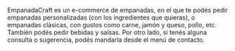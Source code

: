 EmpanadaCraft es un e-commerce de empanadas, en el que te podés pedir 
empanadas personalizadas (con los ingredientes que quieras), o empanadas clásicas, con gustos como carne, jamón y queso, pollo, etc. También podés pedir bebidas y salsas.
Por otro lado, si tenés alguna consulta o sugerencia, podés mandarla desde el menú de contacto.